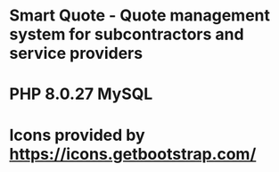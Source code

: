 # Smart Quote - Quote management system for subcontractors and service providers

# PHP 8.0.27 MySQL

# Icons provided by https://icons.getbootstrap.com/

